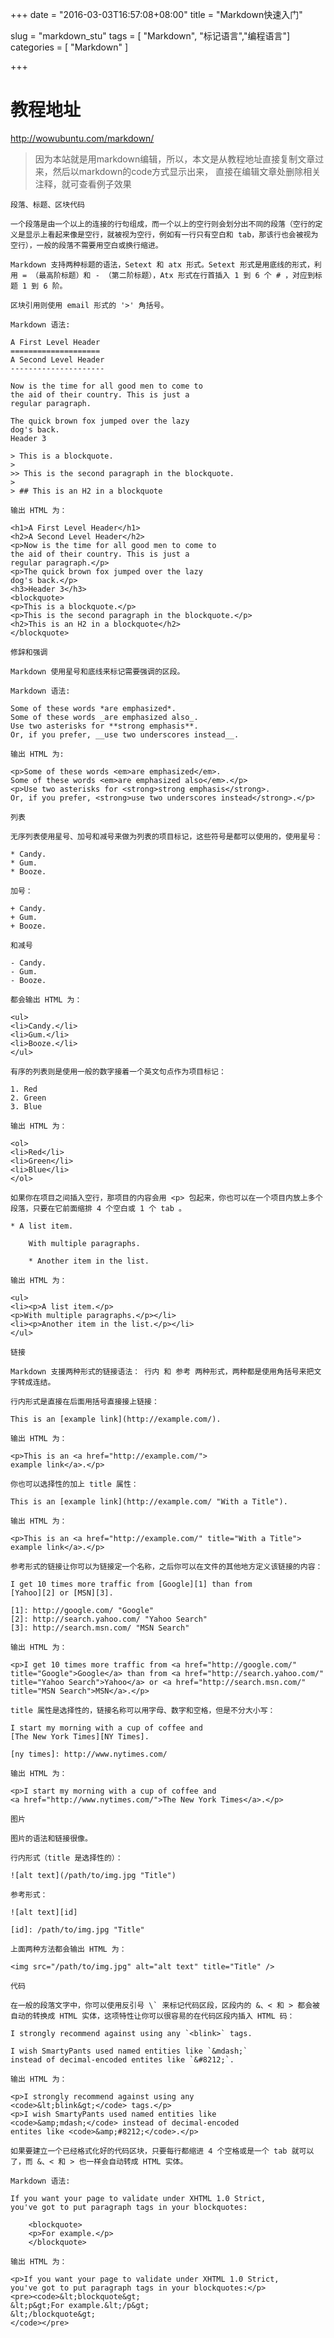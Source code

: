 +++
date = "2016-03-03T16:57:08+08:00"
title = "Markdown快速入门"

slug = "markdown_stu"
tags = [ "Markdown", "标记语言","编程语言"]
categories = [
  "Markdown"
]

+++
<!--more-->

# 教程地址
http://wowubuntu.com/markdown/

> 因为本站就是用markdown编辑，所以，本文是从教程地址直接复制文章过来，然后以markdown的code方式显示出来， 直接在编辑文章处删除相关注释，就可查看例子效果



    段落、标题、区块代码

    一个段落是由一个以上的连接的行句组成，而一个以上的空行则会划分出不同的段落（空行的定义是显示上看起来像是空行，就被视为空行，例如有一行只有空白和 tab，那该行也会被视为空行），一般的段落不需要用空白或换行缩进。

    Markdown 支持两种标题的语法，Setext 和 atx 形式。Setext 形式是用底线的形式，利用 = （最高阶标题）和 - （第二阶标题），Atx 形式在行首插入 1 到 6 个 # ，对应到标题 1 到 6 阶。

    区块引用则使用 email 形式的 '>' 角括号。

    Markdown 语法:

    A First Level Header
    ====================
    A Second Level Header
    ---------------------

    Now is the time for all good men to come to
    the aid of their country. This is just a
    regular paragraph.

    The quick brown fox jumped over the lazy
    dog's back.
    Header 3

    > This is a blockquote.
    >
    >> This is the second paragraph in the blockquote.
    >
    > ## This is an H2 in a blockquote

    输出 HTML 为：

    <h1>A First Level Header</h1>
    <h2>A Second Level Header</h2>
    <p>Now is the time for all good men to come to
    the aid of their country. This is just a
    regular paragraph.</p>
    <p>The quick brown fox jumped over the lazy
    dog's back.</p>
    <h3>Header 3</h3>
    <blockquote>
    <p>This is a blockquote.</p>
    <p>This is the second paragraph in the blockquote.</p>
    <h2>This is an H2 in a blockquote</h2>
    </blockquote>

    修辞和强调

    Markdown 使用星号和底线来标记需要强调的区段。

    Markdown 语法:

    Some of these words *are emphasized*.
    Some of these words _are emphasized also_.
    Use two asterisks for **strong emphasis**.
    Or, if you prefer, __use two underscores instead__.

    输出 HTML 为:

    <p>Some of these words <em>are emphasized</em>.
    Some of these words <em>are emphasized also</em>.</p>
    <p>Use two asterisks for <strong>strong emphasis</strong>.
    Or, if you prefer, <strong>use two underscores instead</strong>.</p>

    列表

    无序列表使用星号、加号和减号来做为列表的项目标记，这些符号是都可以使用的，使用星号：

    * Candy.
    * Gum.
    * Booze.

    加号：

    + Candy.
    + Gum.
    + Booze.

    和减号

    - Candy.
    - Gum.
    - Booze.

    都会输出 HTML 为：

    <ul>
    <li>Candy.</li>
    <li>Gum.</li>
    <li>Booze.</li>
    </ul>

    有序的列表则是使用一般的数字接着一个英文句点作为项目标记：

    1. Red
    2. Green
    3. Blue

    输出 HTML 为：

    <ol>
    <li>Red</li>
    <li>Green</li>
    <li>Blue</li>
    </ol>

    如果你在项目之间插入空行，那项目的内容会用 <p> 包起来，你也可以在一个项目内放上多个段落，只要在它前面缩排 4 个空白或 1 个 tab 。

    * A list item.

        With multiple paragraphs.

        * Another item in the list.

    输出 HTML 为：

    <ul>
    <li><p>A list item.</p>
    <p>With multiple paragraphs.</p></li>
    <li><p>Another item in the list.</p></li>
    </ul>

    链接

    Markdown 支援两种形式的链接语法： 行内 和 参考 两种形式，两种都是使用角括号来把文字转成连结。

    行内形式是直接在后面用括号直接接上链接：

    This is an [example link](http://example.com/).

    输出 HTML 为：

    <p>This is an <a href="http://example.com/">
    example link</a>.</p>

    你也可以选择性的加上 title 属性：

    This is an [example link](http://example.com/ "With a Title").

    输出 HTML 为：

    <p>This is an <a href="http://example.com/" title="With a Title">
    example link</a>.</p>

    参考形式的链接让你可以为链接定一个名称，之后你可以在文件的其他地方定义该链接的内容：

    I get 10 times more traffic from [Google][1] than from
    [Yahoo][2] or [MSN][3].

    [1]: http://google.com/ "Google"
    [2]: http://search.yahoo.com/ "Yahoo Search"
    [3]: http://search.msn.com/ "MSN Search"

    输出 HTML 为：

    <p>I get 10 times more traffic from <a href="http://google.com/"
    title="Google">Google</a> than from <a href="http://search.yahoo.com/"
    title="Yahoo Search">Yahoo</a> or <a href="http://search.msn.com/"
    title="MSN Search">MSN</a>.</p>

    title 属性是选择性的，链接名称可以用字母、数字和空格，但是不分大小写：

    I start my morning with a cup of coffee and
    [The New York Times][NY Times].

    [ny times]: http://www.nytimes.com/

    输出 HTML 为：

    <p>I start my morning with a cup of coffee and
    <a href="http://www.nytimes.com/">The New York Times</a>.</p>

    图片

    图片的语法和链接很像。

    行内形式（title 是选择性的）：

    ![alt text](/path/to/img.jpg "Title")

    参考形式：

    ![alt text][id]

    [id]: /path/to/img.jpg "Title"

    上面两种方法都会输出 HTML 为：

    <img src="/path/to/img.jpg" alt="alt text" title="Title" />

    代码

    在一般的段落文字中，你可以使用反引号 \` 来标记代码区段，区段内的 &、< 和 > 都会被自动的转换成 HTML 实体，这项特性让你可以很容易的在代码区段内插入 HTML 码：

    I strongly recommend against using any `<blink>` tags.

    I wish SmartyPants used named entities like `&mdash;`  
    instead of decimal-encoded entites like `&#8212;`.

    输出 HTML 为：

    <p>I strongly recommend against using any
    <code>&lt;blink&gt;</code> tags.</p>
    <p>I wish SmartyPants used named entities like
    <code>&amp;mdash;</code> instead of decimal-encoded
    entites like <code>&amp;#8212;</code>.</p>

    如果要建立一个已经格式化好的代码区块，只要每行都缩进 4 个空格或是一个 tab 就可以了，而 &、< 和 > 也一样会自动转成 HTML 实体。

    Markdown 语法:

    If you want your page to validate under XHTML 1.0 Strict,
    you've got to put paragraph tags in your blockquotes:

        <blockquote>
        <p>For example.</p>
        </blockquote>

    输出 HTML 为：

    <p>If you want your page to validate under XHTML 1.0 Strict,
    you've got to put paragraph tags in your blockquotes:</p>
    <pre><code>&lt;blockquote&gt;
    &lt;p&gt;For example.&lt;/p&gt;
    &lt;/blockquote&gt;
    </code></pre>
